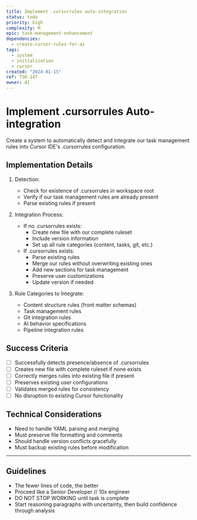 ```yaml
---
title: Implement .cursorrules auto-integration
status: todo
priority: high
complexity: M
epic: task-management-enhancement
dependencies:
  - create-cursor-rules-for-ai
tags:
  - system
  - initialization
  - cursor
created: "2024-01-15"
ref: TSK-147
owner: AI
---
```


# Implement .cursorrules Auto-integration

Create a system to automatically detect and integrate our task management rules into Cursor IDE's .cursorrules configuration.

## Implementation Details

1. Detection:

   - Check for existence of .cursorrules in workspace root
   - Verify if our task management rules are already present
   - Parse existing rules if present

2. Integration Process:

   - If no .cursorrules exists:
     - Create new file with our complete ruleset
     - Include version information
     - Set up all rule categories (content, tasks, git, etc.)
   - If .cursorrules exists:
     - Parse existing rules
     - Merge our rules without overwriting existing ones
     - Add new sections for task management
     - Preserve user customizations
     - Update version if needed

3. Rule Categories to Integrate:
   - Content structure rules (front matter schemas)
   - Task management rules
   - Git integration rules
   - AI behavior specifications
   - Pipeline integration rules

## Success Criteria

- [ ] Successfully detects presence/absence of .cursorrules
- [ ] Creates new file with complete ruleset if none exists
- [ ] Correctly merges rules into existing file if present
- [ ] Preserves existing user configurations
- [ ] Validates merged rules for consistency
- [ ] No disruption to existing Cursor functionality

## Technical Considerations

- Need to handle YAML parsing and merging
- Must preserve file formatting and comments
- Should handle version conflicts gracefully
- Must backup existing rules before modification

---

## Guidelines

- The fewer lines of code, the better
- Proceed like a Senior Developer // 10x engineer
- DO NOT STOP WORKING until task is complete
- Start reasoning paragraphs with uncertainty, then build confidence through analysis
